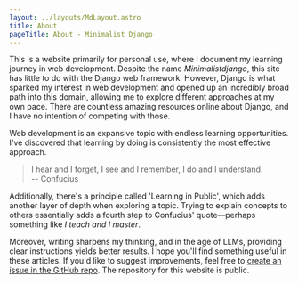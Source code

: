 ```yaml
---
layout: ../layouts/MdLayout.astro
title: About
pageTitle: About - Minimalist Django
---
```


This is a website primarily for personal use, where I document my learning journey in web development.
Despite the name *Minimalistdjango*, this site has little to do with the Django web framework.
However, Django is what sparked my interest in web development and opened up an incredibly broad path into this domain, allowing me to explore different approaches at my own pace.
There are countless amazing resources online about Django, and I have no intention of competing with those.

Web development is an expansive topic with endless learning opportunities.
I've discovered that learning by doing is consistently the most effective approach.

> I hear and I forget, I see and I remember, I do and I understand.
> <br>
> -- Confucius

Additionally, there's a principle called 'Learning in Public', which adds another layer of depth when exploring a topic.
Trying to explain concepts to others essentially adds a fourth step to Confucius' quote—perhaps something like *I teach and I master*.

Moreover, writing sharpens my thinking, and in the age of LLMs, providing clear instructions yields better results.
I hope you'll find something useful in these articles. If you'd like to suggest improvements, feel free to [create an issue in the GitHub repo](https://github.com/ViggieM/minimalistdjango).
The repository for this website is public.
